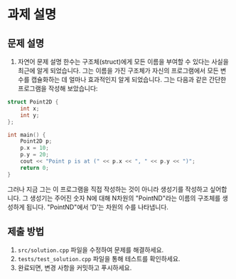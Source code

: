 # 과제 설명

## 문제 설명
1. 자연어 문제 설명
한수는 구조체(struct)에게 모든 이름을 부여할 수 있다는 사실을 최근에 알게 되었습니다. 그는 이름을 가진 구조체가 자신의 프로그램에서 모든 변수를 캡슐화하는 데 얼마나 효과적인지 알게 되었습니다. 그는 다음과 같은 간단한 프로그램을 작성해 보았습니다:

```cpp
struct Point2D {
    int x;
    int y;
};

int main() {
    Point2D p;
    p.x = 10;
    p.y = 20;
    cout << "Point p is at (" << p.x << ", " << p.y << ")";
    return 0;
}
```
그러나 지금 그는 이 프로그램을 직접 작성하는 것이 아니라 생성기를 작성하고 싶어합니다. 그 생성기는 주어진 숫자 N에 대해 N차원의 "PointND"라는 이름의 구조체를 생성하게 됩니다. "PointND"에서 'D'는 차원의 수를 나타냅니다.

## 제출 방법
1. `src/solution.cpp` 파일을 수정하여 문제를 해결하세요.
2. `tests/test_solution.cpp` 파일을 통해 테스트를 확인하세요.
3. 완료되면, 변경 사항을 커밋하고 푸시하세요.
